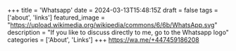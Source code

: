 +++
title = 'Whatsapp'
date = 2024-03-13T15:48:15Z
draft = false
tags = ['about', 'links']
featured_image = "https://upload.wikimedia.org/wikipedia/commons/6/6b/WhatsApp.svg"
description = "If you like to discuss directly to me, go to the Whatsapp logo"
categories = ['About', 'Links']
+++
https://wa.me/+447459186208
